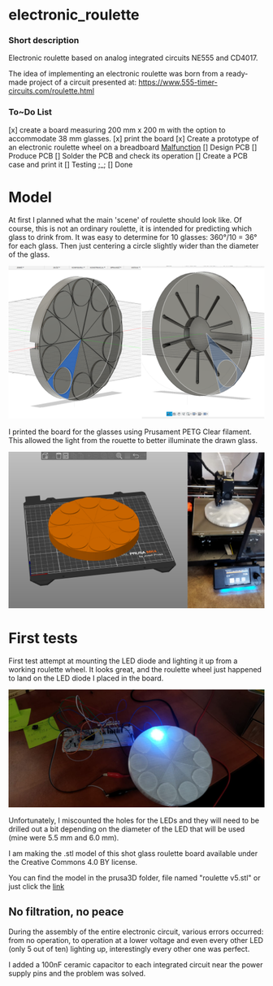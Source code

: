 # electronic_roulette
### Short description
Electronic roulette based on analog integrated circuits NE555 and CD4017.

The idea of ​​implementing an electronic roulette was born from a ready-made project of a circuit presented at: https://www.555-timer-circuits.com/roulette.html

### To~Do List

[x] create a board measuring 200 mm x 200 m with the option to accommodate 38 mm glasses.
[x] print the board
[x] Create a prototype of an electronic roulette wheel on a breadboard [Malfunction](#no-filtration-no-peace)
[] Design PCB
[] Produce PCB
[] Solder the PCB and check its operation
[] Create a PCB case and print it
[] Testing ;_;
[] Done


# Model

At first I planned what the main 'scene' of roulette should look like. Of course, this is not an ordinary roulette, it is intended for predicting which glass to drink from.
It was easy to determine for 10 glasses: 360°/10 = 36° for each glass. Then just centering a circle slightly wider than the diameter of the glass.

 ![Fusion360](pic/fusionview.png)

I printed the board for the glasses using Prusament PETG Clear filament. This allowed the light from the rouette to better illuminate the drawn glass.

![Prusa](pic/processprint.png)


# First tests

First test attempt at mounting the LED diode and lighting it up from a working roulette wheel. It looks great, and the roulette wheel just happened to land on the LED diode I placed in the board.

![FR](pic/prerulette.jpg)

Unfortunately, I miscounted the holes for the LEDs and they will need to be drilled out a bit depending on the diameter of the LED that will be used (mine were 5.5 mm and 6.0 mm).

I am making the .stl model of this shot glass roulette board available under the Creative Commons 4.0 BY license.

You can find the model in the prusa3D folder, file named "roulette v5.stl" or just click the [link](prusa3D/ruletka%20v5.stl)



## No filtration, no peace

During the assembly of the entire electronic circuit, various errors occurred: from no operation, to operation at a lower voltage and even every other LED (only 5 out of ten) lighting up, interestingly every other one was perfect.

I added a 100nF ceramic capacitor to each integrated circuit near the power supply pins and the problem was solved.